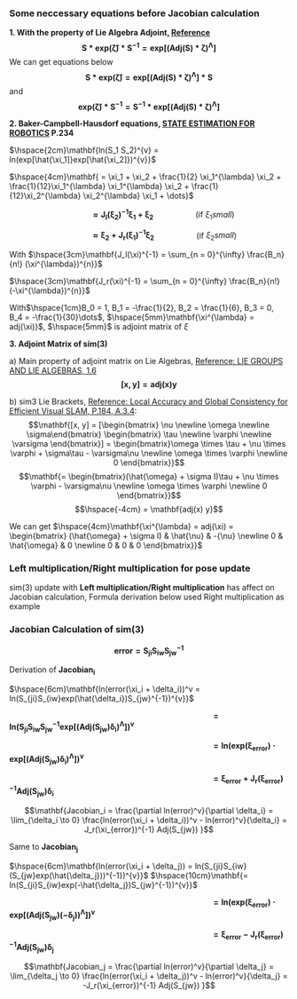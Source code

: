 ### Some neccessary equations before Jacobian calculation
**1. With the property of Lie Algebra Adjoint, [Reference](https://blog.csdn.net/heyijia0327/article/details/51773578)**
$$\mathbf{S * exp(\hat{\zeta}) * S^{-1} = exp[(Adj(S) * \zeta)^{\Lambda}]}$$
We can get equations below
$$\mathbf{S * exp(\hat{\zeta}) = exp[(Adj(S) * \zeta)^{\Lambda}] * S}$$
and
$$\mathbf{exp(\hat{\zeta}) * S^{-1} = S^{-1} * exp[(Adj(S) * \zeta)^{\Lambda}]}$$

**2. Baker-Campbell-Hausdorf equations, [STATE ESTIMATION FOR ROBOTICS](http://asrl.utias.utoronto.ca/~tdb/bib/barfoot_ser17.pdf) P.234**

$\hspace{2cm}\mathbf{ln(S_1 S_2)^{v} = ln(exp[\hat{\xi_1]}exp[\hat{\xi_2]})^{v}}$

$\hspace{4cm}\mathbf{ = \xi_1 + \xi_2 + \frac{1}{2} \xi_1^{\lambda} \xi_2 + \frac{1}{12}\xi_1^{\lambda} \xi_1^{\lambda} \xi_2 + \frac{1}{12}\xi_2^{\lambda} \xi_2^{\lambda} \xi_1 + \dots}$

$\hspace{4cm}\mathbf{\approx J_l(\xi_2)^{-1}\xi_1 + \xi_2}\hspace{2cm}$ (if $\xi_1 small$)

$\hspace{4cm}\mathbf{\approx \xi_2 + J_r(\xi_1)^{-1}\xi_2}\hspace{2cm}$ (if $\xi_2 small$)

With
$\hspace{3cm}\mathbf{J_l(\xi)^{-1} = \sum_{n = 0}^{\infty} \frac{B_n}{n!} (\xi^{\lambda})^{n}}$

$\hspace{3cm}\mathbf{J_r(\xi)^{-1} = \sum_{n = 0}^{\infty} \frac{B_n}{n!} (-\xi^{\lambda})^{n}}$

With$\hspace{1cm}B_0 = 1, B_1 = -\frac{1}{2}, B_2 = \frac{1}{6}, B_3 = 0, B_4 = -\frac{1}{30}\dots$, $\hspace{5mm}\mathbf{\xi^{\lambda} = adj(\xi)}$, $\hspace{5mm}$ is adjoint matrix of $\xi$

**3. Adjoint Matrix of sim(3)**

a) Main property of adjoint matrix on Lie Algebras, [Reference: LIE GROUPS AND LIE ALGEBRAS, 1.6](http://www.math.jhu.edu/~fspinu/423/7.pdf)
$$\mathbf{[x, y] = adj(x)y}$$

b) sim3 Lie Brackets, [Reference: Local Accuracy and Global Consistency for Efficient Visual SLAM, P.184, A.3.4](https://www.doc.ic.ac.uk/~ajd/Publications/Strasdat-H-2012-PhD-Thesis.pdf):
$$\mathbf{[x, y] = [\begin{bmatrix} \nu \newline \omega \newline \sigma\end{bmatrix} \begin{bmatrix} \tau \newline \varphi \newline \varsigma \end{bmatrix}] = \begin{bmatrix}\omega \times \tau + \nu \times \varphi + \sigma\tau - \varsigma\nu \newline \omega \times \varphi \newline  0 \end{bmatrix}}$$
$$\mathbf{= \begin{bmatrix}(\hat{\omega} + \sigma I)\tau + \nu \times \varphi - \varsigma\nu \newline \omega \times \varphi \newline  0 \end{bmatrix}}$$
$$\hspace{-4cm} = \mathbf{adj(x) y}$$

We can get $\hspace{4cm}\mathbf{\xi^{\lambda} = adj(\xi) = \begin{bmatrix} (\hat{\omega} + \sigma I) & \hat{\nu} & -{\nu} \newline 0 & \hat{\omega} & 0 \newline 0 & 0 & 0 \end{bmatrix}}$

### Left multiplication/Right multiplication for pose update
sim(3) update with **Left multiplication/Right multiplication** has affect on Jacobian calculation, Formula derivation below used Right multiplication as example

### Jacobian Calculation of sim(3)
$$\mathbf{error = S_{ji}  S_{iw}  S_{jw}^{-1}}$$

Derivation of $\mathbf{Jacobian_i}$

$\hspace{6cm}\mathbf{ln(error(\xi_i + \delta_i))^v = ln(S_{ji}S_{iw}exp(\hat{\delta_i})S_{jw}^{-1})^{v}}$

$\hspace{10cm}\mathbf{= ln(S_{ji}S_{iw}S_{jw}^{-1}exp[(Adj(S_{jw}){\delta_i})^{\Lambda}])^{v}}$

$\hspace{10cm}\mathbf{= ln(exp(\xi_{error}) \cdot exp[(Adj(S_{jw}){\delta_i})^{\Lambda}])^{v}}$

$\hspace{10cm}\mathbf{= \xi_{error} + J_r(\xi_{error})^{-1} Adj(S_{jw}){\delta_i}}$

$$\mathbf{Jacobian_i = \frac{\partial ln(error)^v}{\partial \delta_i} = \lim_{\delta_i \to 0} \frac{ln(error(\xi_i + \delta_i))^v - ln(error)^v}{\delta_i} = J_r(\xi_{error})^{-1} Adj(S_{jw}) }$$

Same to $\mathbf{Jacobian_j}$

$\hspace{6cm}\mathbf{ln(error(\xi_i + \delta_j)) = ln(S_{ji}S_{iw}(S_{jw}exp(\hat{\delta_j}))^{-1})^{v}}$
$\hspace{10cm}\mathbf{= ln(S_{ji}S_{iw}exp(-\hat{\delta_j})S_{jw}^{-1})^{v}}$

$\hspace{10cm}\mathbf{= ln(exp(\xi_{error}) \cdot exp[(Adj(S_{jw})(-\delta_j))^{\Lambda}])^{v}}$

$\hspace{10cm}\mathbf{= \xi_{error} - J_r(\xi_{error})^{-1} Adj(S_{jw}){\delta_j}}$

$$\mathbf{Jacobian_j = \frac{\partial ln(error)^v}{\partial \delta_j} = \lim_{\delta_j \to 0} \frac{ln(error(\xi_i + \delta_j))^v - ln(error)^v}{\delta_j} = -J_r(\xi_{error})^{-1} Adj(S_{jw}) }$$

